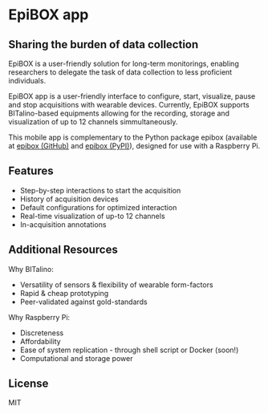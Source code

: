 # EpiBOX app
## Sharing the burden of data collection

EpiBOX is a user-friendly solution for long-term monitorings, enabling researchers to delegate the task of data collection to less proficient individuals.

EpiBOX app is a user-friendly interface to configure, start, visualize, pause and stop acquisitions with wearable devices. Currently, EpiBOX supports BITalino-based equipments allowing for the recording, storage and visualization of up to 12 channels simmultaneously. 

This mobile app is complementary to the Python package epibox (available at [epibox (GitHub)](https://github.com/anascacais/epibox) and [epibox (PyPI)](https://pypi.org/project/epibox/)), designed for use with a Raspberry Pi.

## Features

- Step-by-step interactions to start the acquisition
- History of acquisition devices
- Default configurations for optimized interaction
- Real-time visualization of up-to 12 channels
- In-acquisition annotations

## Additional Resources

Why BITalino: 
 - Versatility of sensors & flexibility of wearable form-factors
 - Rapid & cheap prototyping
 - Peer-validated against gold-standards

Why Raspberry Pi:
 - Discreteness
 - Affordability 
 - Ease of system replication - through shell script or Docker (soon!)
 - Computational and storage power





## License

MIT
